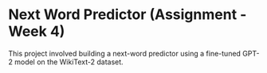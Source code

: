 # Next Word Predictor (Assignment - Week 4)

This project involved building a next-word predictor using a fine-tuned GPT-2 model on the WikiText-2 dataset.

